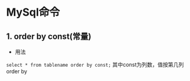# MySql命令

## 1. order by const(常量)

- 用法

`select * from tablename order by const;` 其中const为列数，值按第几列order by